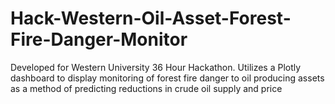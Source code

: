 # Hack-Western-Oil-Asset-Forest-Fire-Danger-Monitor
Developed for Western University 36 Hour Hackathon. Utilizes a Plotly dashboard to display monitoring of forest fire danger to oil producing assets as a method of predicting reductions in crude oil supply and price

